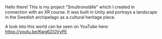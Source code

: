 Hello there! This is my project "Smultronställe" which I created in connection with an XR course. It was built in Unity and portrays a landscape in the Swedish archipelago as a cultural heritage piece.

A look into this world can be seen on YouTube here: https://youtu.be/Kwg6ZiOVyPE
